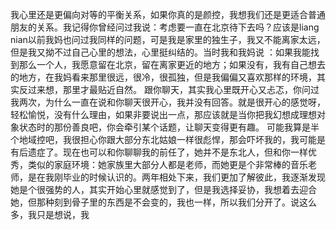 我心里还是更偏向对等的平衡关系，如果你真的是颜控，我想我们还是更适合普通朋友的关系。我记得你曾经问过我说：考虑要一直在北京待下去吗？应该是liang nian以前我妈也问过我同样的问题，可是我是家里的独生子，我又不能离家太远，但是我又拗不过自己心里的想法，心里挺纠结的。当时我和我妈说 ：如果我能找到那么一个人，我愿意留在北京，留在离家更近的地方；如果没有，我有自己想去的地方，在我妈看来那里很远，很冷，很孤独，但是我偏偏又喜欢那样的环境，其实反过来想，那里才最贴近自然。
跟你聊天，其实我心里既开心又忐忑，你问过我两次，为什么一直在说和你聊天很开心，我并没有回答。就是很开心的感觉呀，轻松愉悦，没有什么理由，如果非要说出一点，那应该就是当你把我幻想成理想对象状态时的那份善良吧，你会牵引某个话题，让聊天变得更有趣。
可能我算是半个地域控吧，我很担心你跟大部分东北姑娘一样很彪悍，那会吓坏我的，我可能是有后遗症了。现在也可以和你聊聊我的前任了，她并不是东北人，但和你一样优秀，类似的家庭环境：她家族里大部分人都是老师，而她更是个非常棒的音乐老师，是在我刚毕业的时候认识的。两年相处下来，我们更加了解彼此，我逐渐发现她是个很强势的人，其实开始心里就感觉到了，但是我选择妥协，我想着去迎合她，但那种刻到骨子里的东西是不会变的，我也一样，所以我们分开了。说这么多，我只是想说，我